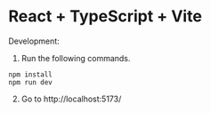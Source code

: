 # React + TypeScript + Vite

Development:

1. Run the following commands.
```
npm install
npm run dev
```

2. Go to http://localhost:5173/
